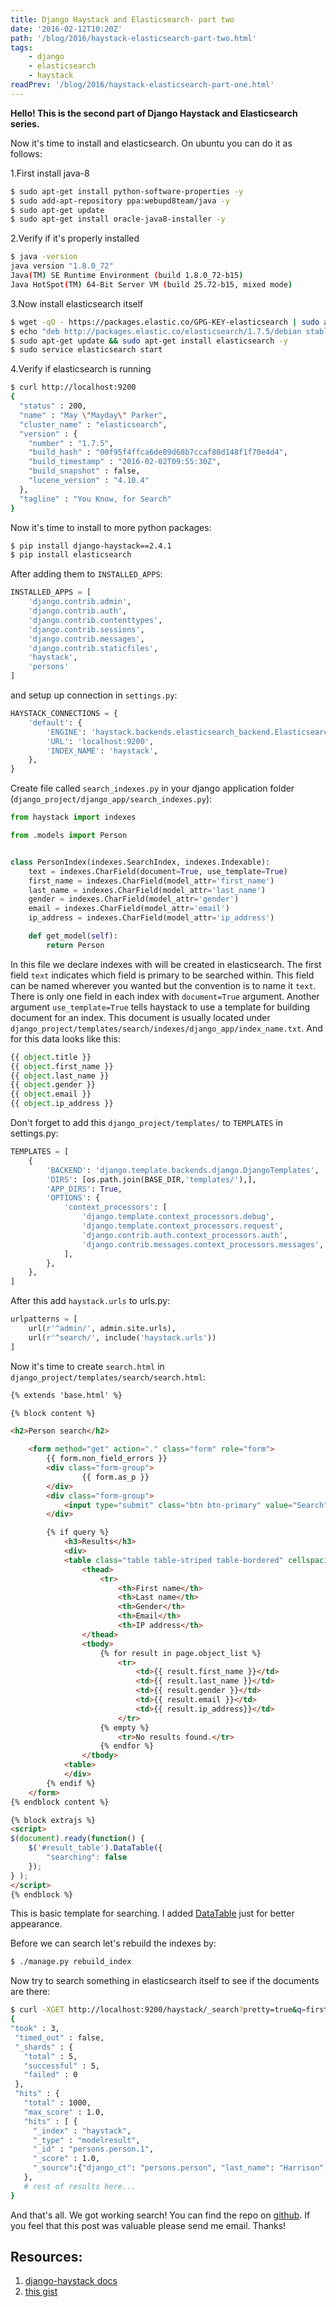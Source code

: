 ```yaml
---
title: Django Haystack and Elasticsearch- part two
date: '2016-02-12T10:20Z'
path: '/blog/2016/haystack-elasticsearch-part-two.html'
tags: 
    - django
    - elasticsearch
    - haystack
readPrev: '/blog/2016/haystack-elasticsearch-part-one.html'
---
```


**Hello! This is the second part of Django Haystack and Elasticsearch
series.**

Now it's time to install and elasticsearch. On ubuntu you can do it as
follows:

1.First install java-8

```bash
$ sudo apt-get install python-software-properties -y
$ sudo add-apt-repository ppa:webupd8team/java -y
$ sudo apt-get update
$ sudo apt-get install oracle-java8-installer -y
```

2.Verify if it's properly installed

```bash
$ java -version
java version "1.8.0_72"
Java(TM) SE Runtime Environment (build 1.8.0_72-b15)
Java HotSpot(TM) 64-Bit Server VM (build 25.72-b15, mixed mode)
```

3.Now install elasticsearch itself

```bash
$ wget -qO - https://packages.elastic.co/GPG-KEY-elasticsearch | sudo apt-key add -
$ echo "deb http://packages.elastic.co/elasticsearch/1.7.5/debian stable main" | sudo tee -a /etc/apt/sources.list.d/elk.list
$ sudo apt-get update && sudo apt-get install elasticsearch -y
$ sudo service elasticsearch start
```

4.Verify if elasticsearch is running

```bash
$ curl http://localhost:9200
{
  "status" : 200,
  "name" : "May \"Mayday\" Parker",
  "cluster_name" : "elasticsearch",
  "version" : {
    "number" : "1.7.5",
    "build_hash" : "00f95f4ffca6de89d68b7ccaf80d148f1f70e4d4",
    "build_timestamp" : "2016-02-02T09:55:30Z",
    "build_snapshot" : false,
    "lucene_version" : "4.10.4"
  },
  "tagline" : "You Know, for Search"
}
```

Now it's time to install to more python packages:

```bash
$ pip install django-haystack==2.4.1
$ pip install elasticsearch
```

After adding them to `INSTALLED_APPS`:

```python
INSTALLED_APPS = [
    'django.contrib.admin',
    'django.contrib.auth',
    'django.contrib.contenttypes',
    'django.contrib.sessions',
    'django.contrib.messages',
    'django.contrib.staticfiles',
    'haystack',
    'persons'
]
```

and setup up connection in `settings.py`:

```python
HAYSTACK_CONNECTIONS = {
    'default': {
        'ENGINE': 'haystack.backends.elasticsearch_backend.ElasticsearchSearchEngine',
        'URL': 'localhost:9200',
        'INDEX_NAME': 'haystack',
    },
}
```

Create file called `search_indexes.py` in your django application folder
(`django_project/django_app/search_indexes.py`):

```python
from haystack import indexes

from .models import Person


class PersonIndex(indexes.SearchIndex, indexes.Indexable):
    text = indexes.CharField(document=True, use_template=True)
    first_name = indexes.CharField(model_attr='first_name')
    last_name = indexes.CharField(model_attr='last_name')
    gender = indexes.CharField(model_attr='gender')
    email = indexes.CharField(model_attr='email')
    ip_address = indexes.CharField(model_attr='ip_address')

    def get_model(self):
        return Person
```

In this file we declare indexes with will be created in elasticsearch.
The first field `text` indicates which field is primary to be searched
within. This field can be named wherever you wanted but the convention
is to name it `text`. There is only one field in each index with
`document=True` argument. Another argument `use_template=True` tells
haystack to use a template for building document for an index. This
document is usually located under
`django_project/templates/search/indexes/django_app/index_name.txt`. And
for this data looks like this:

```python
{{ object.title }}
{{ object.first_name }}
{{ object.last_name }}
{{ object.gender }}
{{ object.email }}
{{ object.ip_address }}
```

Don't forget to add this `django_project/templates/` to `TEMPLATES` in
settings.py:

```python
TEMPLATES = [
    {
        'BACKEND': 'django.template.backends.django.DjangoTemplates',
        'DIRS': [os.path.join(BASE_DIR,'templates/'),],
        'APP_DIRS': True,
        'OPTIONS': {
            'context_processors': [
                'django.template.context_processors.debug',
                'django.template.context_processors.request',
                'django.contrib.auth.context_processors.auth',
                'django.contrib.messages.context_processors.messages',
            ],
        },
    },
]
```

After this add `haystack.urls` to urls.py:

```python
urlpatterns = [
    url(r'^admin/', admin.site.urls),
    url(r'^search/', include('haystack.urls'))
]
```

Now it's time to create `search.html` in
`django_project/templates/search/search.html`:

```html
{% extends 'base.html' %}

{% block content %}

<h2>Person search</h2>

    <form method="get" action="." class="form" role="form">
        {{ form.non_field_errors }}
        <div class="form-group">
                {{ form.as_p }}
        </div>
        <div class="form-group">
            <input type="submit" class="btn btn-primary" value="Search">
        </div>

        {% if query %}
            <h3>Results</h3>
            <div>
            <table class="table table-striped table-bordered" cellspacing="0" id='result_table'>
                <thead>
                    <tr>
                        <th>First name</th>
                        <th>Last name</th>
                        <th>Gender</th>
                        <th>Email</th>
                        <th>IP address</th>
                </thead>
                <tbody>
                    {% for result in page.object_list %}
                        <tr>
                            <td>{{ result.first_name }}</td>
                            <td>{{ result.last_name }}</td>
                            <td>{{ result.gender }}</td>
                            <td>{{ result.email }}</td>
                            <td>{{ result.ip_address}}</td>
                        </tr>
                    {% empty %}
                        <tr>No results found.</tr>
                    {% endfor %}
                </tbody>
            <table>
            </div>
        {% endif %}
    </form>
{% endblock content %}

{% block extrajs %}
<script>
$(document).ready(function() {
    $('#result_table').DataTable({
        "searching": false
    });
} );
</script>
{% endblock %}
```

This is basic template for searching. I added
[DataTable](https://www.datatables.net/) just for better appearance.

Before we can search let's rebuild the indexes by:

```bash
$ ./manage.py rebuild_index
```

Now try to search something in elasticsearch itself to see if the
documents are there:

```bash
$ curl -XGET http://localhost:9200/haystack/_search?pretty=true&q=first_name:Scott
{
"took" : 3,
 "timed_out" : false,
 "_shards" : {
   "total" : 5,
   "successful" : 5,
   "failed" : 0
 },
 "hits" : {
   "total" : 1000,
   "max_score" : 1.0,
   "hits" : [ {
     "_index" : "haystack",
     "_type" : "modelresult",
     "_id" : "persons.person.1",
     "_score" : 1.0,
     "_source":{"django_ct": "persons.person", "last_name": "Harrison", "ip_address": "38.84.45.160", "email": "rharrison0@linkedin.com", "first_name": "Russell", "gender": "Male", "text": "\nRussell\nHarrison\nMale\nrharrison0@linkedin.com\n38.84.45.160\n", "id": "persons.person.1", "django_id": "1"}
   },
   # rest of results here...
}
```

And that's all. We got working search! You can find the repo on
[github](https://github.com/krzysztofzuraw/personal-blog-projects/tree/master/blog_haystack).
If you feel that this post was valuable please send me email.
Thanks!

Resources:
----------

1.  [django-haystack
    docs](https://django-haystack.readthedocs.org/en/v2.4.1/tutorial.html)
2.  [this
    gist](https://gist.github.com/ricardo-rossi/8265589463915837429d)

